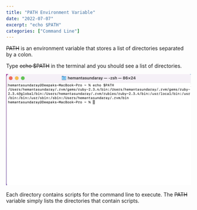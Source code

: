 ```yaml
---
title: "PATH Environment Variable"
date: "2022-07-07"
excerpt: "echo $PATH"
categories: ["Command Line"]
---
```


~~PATH~~ is an environment variable that stores a list of directories separated by a colon.

Type ~~echo $PATH~~ in the terminal and you should see a list of directories.

![Terminal](../images/terminal/command-line.png)

Each directory contains scripts for the command line to execute. The ~~PATH~~ variable simply lists the directories that contain scripts.

